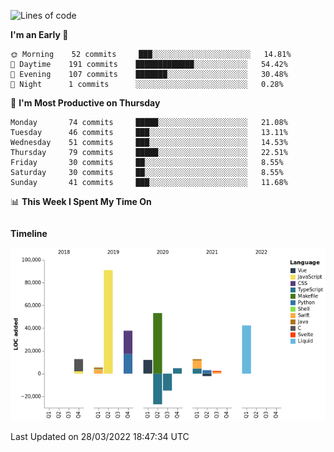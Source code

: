 <!--START_SECTION:waka-->
![Lines of code](https://img.shields.io/badge/From%20Hello%20World%20I%27ve%20Written-234%20Thousand%20lines%20of%20code-blue)

**I'm an Early 🐤** 

```text
🌞 Morning    52 commits     ███░░░░░░░░░░░░░░░░░░░░░░   14.81% 
🌆 Daytime    191 commits    █████████████░░░░░░░░░░░░   54.42% 
🌃 Evening    107 commits    ███████░░░░░░░░░░░░░░░░░░   30.48% 
🌙 Night      1 commits      ░░░░░░░░░░░░░░░░░░░░░░░░░   0.28%

```
📅 **I'm Most Productive on Thursday** 

```text
Monday       74 commits     █████░░░░░░░░░░░░░░░░░░░░   21.08% 
Tuesday      46 commits     ███░░░░░░░░░░░░░░░░░░░░░░   13.11% 
Wednesday    51 commits     ███░░░░░░░░░░░░░░░░░░░░░░   14.53% 
Thursday     79 commits     █████░░░░░░░░░░░░░░░░░░░░   22.51% 
Friday       30 commits     ██░░░░░░░░░░░░░░░░░░░░░░░   8.55% 
Saturday     30 commits     ██░░░░░░░░░░░░░░░░░░░░░░░   8.55% 
Sunday       41 commits     ███░░░░░░░░░░░░░░░░░░░░░░   11.68%

```


📊 **This Week I Spent My Time On** 

```text
```

**Timeline**

![Chart not found](https://raw.githubusercontent.com/johann-lr/johann-lr/master/charts/bar_graph.png) 


 Last Updated on 28/03/2022 18:47:34 UTC
<!--END_SECTION:waka-->
